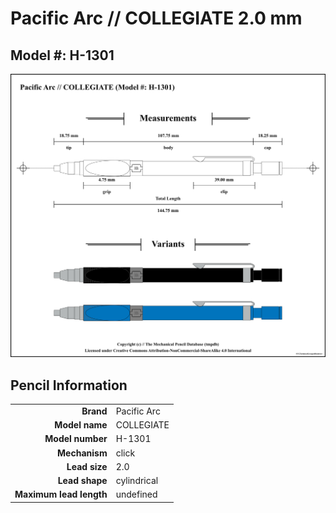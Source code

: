 # Pacific Arc // COLLEGIATE 2.0 mm

## Model #: H-1301

<img src="./H-1301-grouped.png">

## Pencil Information

|     |     |
| ---: | :--- |
| **Brand** | Pacific Arc |
| **Model name** | COLLEGIATE |
| **Model number** | H-1301 |
| **Mechanism** | click |
| **Lead size** | 2.0 |
| **Lead shape** | cylindrical |
| **Maximum lead length** | undefined |
